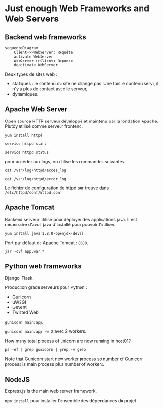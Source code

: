 # Just enough Web Frameworks and Web Servers

## Backend web frameworks

```mermaid
sequenceDiagram
    Client->>WebServer: Requête
    activate WebServer
    WebServer->>Client: Réponse
    deactivate WebServer
```

Deux types de sites web :
* statiques : le contenu du site ne change pas. Une fois le contenu servi, il n'y a plus de contact avec le serveur,
* dynamiques.

## Apache Web Server

Open source HTTP serveur développé et maintenu par la fondation Apache. Plutôy utilisé comme serveur frontend.

```shell
yum install httpd
```

```shell
service httpd start
```

```shell
service httpd status
```

pour accéder aux logs, on utilise les commandes suivantes.

`cat /var/log/httpd/acces_log`

`cat /var/log/httpd/error_log`

Le fichier de configuration de httpd sur trouve dans `/etc/httpd/conf/httpd.conf`

## Apache Tomcat

Backend serveur utilisé pour déployer des applications java. Il est nécessaire d'avoir java d'installé pour pouvoir l'utiliser.

`yum install java-1.8.0-openjdk-devel`

Port par défaut de Apache Tomcat : `8080`.

`jar -cvf app.war *`

## Python web frameworks

Django, Flask.

Production grade serveurs pour Python :

* Gunicorn
* uWSGI
* Gevent
* Twisted Web

`gunicorn main:app`.

`gunicorn main:app -w 2` avec 2 workers.

How many total process of unicorn are now running in host01?

`ps -ef | grep gunicorn | grep -v grep`

Note that Gunicorn start new worker process so number of Gunicorn process is main process plus number of workers.

## NodeJS

Express.js is the main web server framework.

`npm install` pour installer l'ensemble des dépendances du projet.